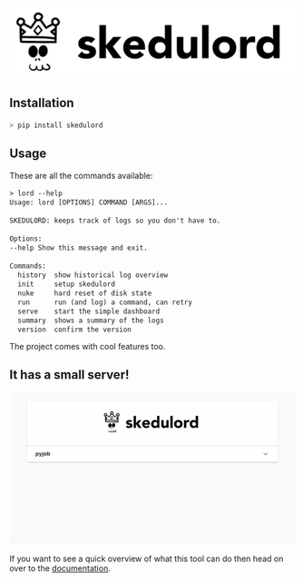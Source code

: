 ![](docs/logo.png)

## Installation 

```python
> pip install skedulord
```

## Usage 

These are all the commands available: 

```
> lord --help
Usage: lord [OPTIONS] COMMAND [ARGS]...

SKEDULORD: keeps track of logs so you don't have to.

Options:
--help Show this message and exit.

Commands:
  history  show historical log overview
  init     setup skedulord
  nuke     hard reset of disk state
  run      run (and log) a command, can retry
  serve    start the simple dashboard
  summary  shows a summary of the logs
  version  confirm the version
```

The project comes with cool features too. 

## It has a small server! 

![](docs/loop.gif)



If you want to see a quick overview of what this tool can do
then head on over to the [documentation](https://koaning.github.io/skedulord/).